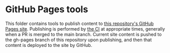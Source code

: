 # GitHub Pages tools

This folder contains tools to publish content to [this repository's GitHub Pages site](https://interuss.github.io/monitoring/).  Publishing is performed by [the CI](../.github/workflows/ci_mod.yml) at appropriate times, generally when a PR is merged to the main branch.  Current site content is pushed to the gh-pages branch of this repository upon publishing, and then that content is deployed to the site by GitHub.
